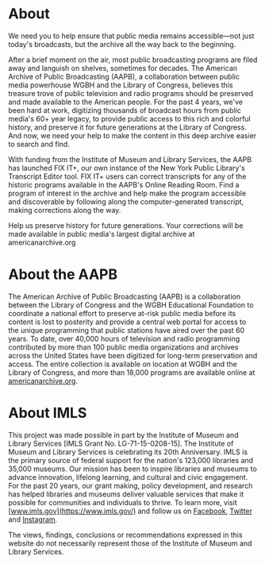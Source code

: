 # About

We need you to help ensure that public media remains accessible—not just today's broadcasts, but the archive all the way back to the beginning.

After a brief moment on the air, most public broadcasting programs are filed away and languish on shelves, sometimes for decades. The American Archive of Public Broadcasting (AAPB), a collaboration between public media powerhouse WGBH and the Library of Congress, believes this treasure trove of public television and radio programs should be preserved and made available to the American people. For the past 4 years, we've been hard at work, digitizing thousands of broadcast hours from public media's 60+ year legacy, to provide public access to this rich and colorful history, and preserve it for future generations at the Library of Congress. And now, we need your help to make the content in this deep archive easier to search and find.

With funding from the Institute of Museum and Library Services, the AAPB has launched FIX IT+, our own instance of the New York Public Library's Transcript Editor tool. FIX IT+ users can correct transcripts for any of the historic programs available in the AAPB's Online Reading Room. Find a program of interest in the archive and help make the program accessible and discoverable by following along the computer-generated transcript, making corrections along the way.

Help us preserve history for future generations. Your corrections will be made available in public media's largest digital archive at americanarchive.org

# About the AAPB

The American Archive of Public Broadcasting (AAPB) is a collaboration between the Library of Congress and the WGBH Educational Foundation to coordinate a national effort to preserve at-risk public media before its content is lost to posterity and provide a central web portal for access to the unique programming that public stations have aired over the past 60 years. To date, over 40,000 hours of television and radio programming contributed by more than 100 public media organizations and archives across the United States have been digitized for long-term preservation and access. The entire collection is available on location at WGBH and the Library of Congress, and more than 18,000 programs are available online at [americanarchive.org](https://americanarchive.org/).

# About IMLS

This project was made possible in part by the Institute of Museum and Library Services [IMLS Grant No. LG-71-15-0208-15]. The Institute of Museum and Library Services is celebrating its 20th Anniversary. IMLS is the primary source of federal support for the nation's 123,000 libraries and 35,000 museums. Our mission has been to inspire libraries and museums to advance innovation, lifelong learning, and cultural and civic engagement. For the past 20 years, our grant making, policy development, and research has helped libraries and museums deliver valuable services that make it possible for communities and individuals to thrive. To learn more, visit [www.imls.gov](https://www.imls.gov/) and follow us on [Facebook](https://www.facebook.com/USIMLS), [Twitter](https://twitter.com/us_imls) and [Instagram](https://www.instagram.com/us_imls).

The views, findings, conclusions or recommendations expressed in this website do not necessarily represent those of the Institute of Museum and Library Services.
